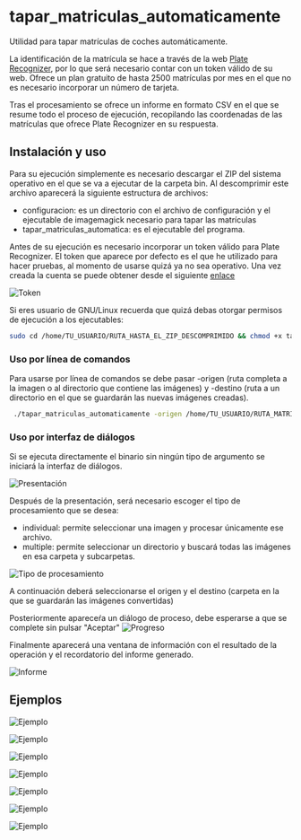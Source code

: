 # tapar_matriculas_automaticamente
Utilidad para tapar matrículas de coches automáticamente. 

La identificación de la matrícula se hace a través de la web [Plate Recognizer](https://platerecognizer.com/), por lo que será necesario contar con un token válido de su web. Ofrece un plan gratuito de hasta 2500 matrículas por mes en el que no es necesario incorporar un número de tarjeta.

Tras el procesamiento se ofrece un informe en formato CSV en el que se resume todo el proceso de ejecución, recopilando las coordenadas de las matrículas que ofrece Plate Recognizer en su respuesta.

## Instalación y uso
Para su ejecución simplemente es necesario descargar el ZIP del sistema operativo en el que se va a ejecutar de la carpeta bin. Al descomprimir este archivo aparecerá la siguiente estructura de archivos:
- configuracion: es un directorio con el archivo de configuración y el ejecutable de imagemagick necesario para tapar las matrículas
- tapar_matriculas_automatica: es el ejecutable del programa.

Antes de su ejecución es necesario incorporar un token válido para Plate Recognizer. El token que aparece por defecto es el que he utilizado para hacer pruebas, al momento de usarse quizá ya no sea operativo. Una vez creada la cuenta se puede obtener desde el siguiente [enlace](https://app.platerecognizer.com/products/snapshot-cloud/)

![Token](https://i.imgur.com/I1JQUyU.png)

Si eres usuario de GNU/Linux recuerda que quizá debas otorgar permisos de ejecución a los ejecutables:
```bash
sudo cd /home/TU_USUARIO/RUTA_HASTA_EL_ZIP_DESCOMPRIMIDO && chmod +x tapar_matriculas_automaticamente && chmod +x configuracion/imagemagick
```

### Uso por línea de comandos
Para usarse por línea de comandos se debe pasar -origen (ruta completa a la imagen o al directorio que contiene las imágenes) y -destino (ruta a un directorio en el que se guardarán las nuevas imágenes creadas).
```bash
 ./tapar_matriculas_automaticamente -origen /home/TU_USUARIO/RUTA_MATRICULAS/ -destino /home/TU_USUARIO/RUTA_MATRICULAS_TAPADAS
```

### Uso por interfaz de diálogos
Si se ejecuta directamente el binario sin ningún tipo de argumento se iniciará la interfaz de diálogos.

![Presentación](https://i.imgur.com/ojFU9Uy.png)

Después de la presentación, será necesario escoger el tipo de procesamiento que se desea:
- individual: permite seleccionar una imagen y procesar únicamente ese archivo.
- multiple: permite seleccionar un directorio y buscará todas las imágenes en esa carpeta y subcarpetas.

![Tipo de procesamiento](https://i.imgur.com/bGF0V9q.png)

A continuación deberá seleccionarse el origen y el destino (carpeta en la que se guardarán las imágenes convertidas)

Posteriormente apareceŕa un diálogo de proceso, debe esperarse a que se complete sin pulsar "Aceptar"
![Progreso](https://i.imgur.com/2xu1jpy.png)

Finalmente aparecerá una ventana de información con el resultado de la operación y el recordatorio del informe generado.

![Informe](https://i.imgur.com/UT0BleQ.png)

## Ejemplos
![Ejemplo](https://i.imgur.com/IP00U4e.png)

![Ejemplo](https://i.imgur.com/hXgHh4i.png)

![Ejemplo](https://i.imgur.com/SI0zLav.png)

![Ejemplo](https://i.imgur.com/LoPTtVx.png)

![Ejemplo](https://i.imgur.com/w15ODJB.png)

![Ejemplo](https://i.imgur.com/JMaYrWx.png)

![Ejemplo](https://i.imgur.com/AfdmWsU.png)
